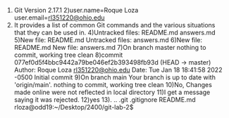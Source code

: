 1) Git Version 2.17.1
2)user.name=Roque Loza user.email=rl351220@ohio.edu
3) It provides a list of common Git commands and the various situations that they can be used in.
4)Untracked files: README.md answers.md
5)New file: README.md Untracked files: answers.md
6)New file: README.md New file: answers.md
7)On branch master nothing to commit, working tree clean
8)commit 077ef0d5f4bbc9442a79be046ef2b393498fb93d (HEAD -> master)
Author: Roque Loza <rl351220@ohio.edu>
Date:   Tue Jan 18 18:41:58 2022 -0500
               Initial commit
9)On branch main
Your branch is up to date with 'origin/main'.
nothing to commit, working tree clean
10)No, Changes made online were not reflected in local directory
11)I get a message saying it was rejected.
12)yes
13).  ..  .git  .gitignore  README.md
rloza@odd19:~/Desktop/2400/git-lab-2$
